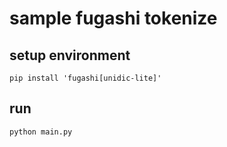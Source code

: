 # sample fugashi tokenize

## setup environment

```shell
pip install 'fugashi[unidic-lite]'
```

## run

```shell
python main.py
```
